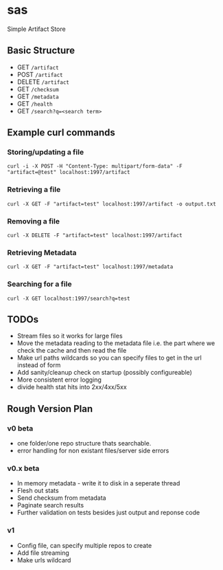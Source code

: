 # sas
Simple Artifact Store

## Basic Structure
- GET `/artifact`
- POST `/artifact`
- DELETE `/artifact`
- GET `/checksum`
- GET `/metadata`
- GET `/health`
- GET `/search?q=<search term>`

## Example curl commands

### Storing/updating a file
`curl -i -X POST -H "Content-Type: multipart/form-data" -F "artifact=@test" localhost:1997/artifact`

### Retrieving a file
`curl -X GET -F "artifact=test" localhost:1997/artifact -o output.txt`

### Removing a file
`curl -X DELETE -F "artifact=test" localhost:1997/artifact`

### Retrieving Metadata
`curl -X GET -F "artifact=test" localhost:1997/metadata`

### Searching for a file 
`curl -X GET localhost:1997/search?q=test`

## TODOs
- Stream files so it works for large files
- Move the metadata reading to the metadata file i.e. the part where we check the cache and then read the file
- Make url paths wildcards so you can specify files to get in the url instead of form
- Add sanity/cleanup check on startup (possibly configureable)
- More consistent error logging
- divide health stat hits into 2xx/4xx/5xx


## Rough Version Plan
### v0 beta
- one folder/one repo structure thats searchable.
- error handling for non existant files/server side errors

### v0.x beta
- In memory metadata - write it to disk in a seperate thread
- Flesh out stats
- Send checksum from metadata
- Paginate search results
- Further validation on tests besides just output and reponse code

### v1
- Config file, can specify multiple repos to create 
- Add file streaming
- Make urls wildcard
